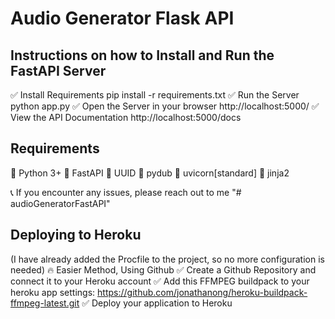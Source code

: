 # Audio Generator Flask API

## Instructions on how to Install and Run the FastAPI Server

✅ Install Requirements
pip install -r requirements.txt
✅ Run the Server
python app.py
✅ Open the Server in your browser
http://localhost:5000/
✅ View the API Documentation
http://localhost:5000/docs

## Requirements

📑 Python 3+
📑 FastAPI
📑 UUID
📑 pydub
📑 uvicorn[standard]
📑 jinja2

📞 If you encounter any issues, please reach out to me
"# audioGeneratorFastAPI"

## Deploying to Heroku

(I have already added the Procfile to the project, so no more configuration is needed)
🔥 Easier Method, Using Github
✅ Create a Github Repository and connect it to your Heroku account
✅ Add this FFMPEG buildpack to your heroku app settings:
https://github.com/jonathanong/heroku-buildpack-ffmpeg-latest.git
✅ Deploy your application to Heroku
